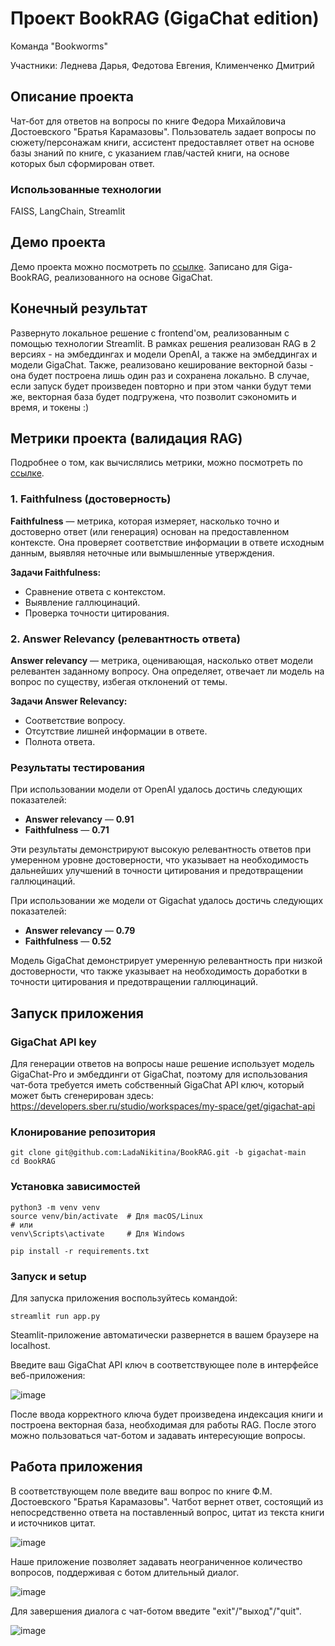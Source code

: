 # Проект BookRAG (GigaChat edition)

Команда "Bookworms"

Участники: Леднева Дарья, Федотова Евгения, Клименченко Дмитрий

## Описание проекта

Чат-бот для ответов на вопросы по книге Федора Михайловича Достоевского "Братья Карамазовы". Пользователь
задает вопросы по сюжету/персонажам книги, ассистент предоставляет ответ на основе базы знаний по книге, с указанием
глав/частей книги, на основе которых был сформирован ответ.

### Использованные технологии

FAISS, LangChain, Streamlit

## Демо проекта

Демо проекта можно посмотреть по [ссылке](https://drive.google.com/file/d/1vo0ggH95uGgEKx4H_Fntg8SOLOCva6tk/view?usp=sharing). Записано для Giga-BookRAG, реализованного на основе GigaChat.

## Конечный результат

Развернуто локальное решение с frontend'ом, реализованным с помощью технологии Streamlit. В рамках решения реализован RAG в 2 версиях - на эмбеддингах и модели OpenAI, а также на эмбеддингах и модели GigaChat. Также, реализовано кеширование векторной базы - она будет построена лишь один раз и сохранена локально. В случае, если запуск будет произведен повторно и при этом чанки будут теми же, векторная база будет подгружена, что позволит сэкономить и время, и токены :)

## Метрики проекта (валидация RAG)

Подробнее о том, как вычислялись метрики, можно посмотреть по [ссылке](https://github.com/LadaNikitina/BookRAG/tree/metrics).

### **1. Faithfulness (достоверность)**  
**Faithfulness** — метрика, которая измеряет, насколько точно и достоверно ответ (или генерация) основан на предоставленном контексте. Она проверяет соответствие информации в ответе исходным данным, выявляя неточные или вымышленные утверждения.  

**Задачи Faithfulness:**  
- Сравнение ответа с контекстом.  
- Выявление галлюцинаций.  
- Проверка точности цитирования.  

### **2. Answer Relevancy (релевантность ответа)**  
**Answer relevancy** — метрика, оценивающая, насколько ответ модели релевантен заданному вопросу. Она определяет, отвечает ли модель на вопрос по существу, избегая отклонений от темы.  

**Задачи Answer Relevancy:**  
- Соответствие вопросу.  
- Отсутствие лишней информации в ответе.  
- Полнота ответа.  

### **Результаты тестирования**  
При использовании модели от OpenAI удалось достичь следующих показателей:  
- **Answer relevancy** — **0.91**  
- **Faithfulness** — **0.71**  

Эти результаты демонстрируют высокую релевантность ответов при умеренном уровне достоверности, что указывает на необходимость дальнейших улучшений в точности цитирования и предотвращении галлюцинаций.  

При использовании же модели от Gigachat удалось достичь следующих показателей:  
- **Answer relevancy** — **0.79**  
- **Faithfulness** — **0.52**

Модель GigaChat демонстрирует умеренную релевантность при низкой достоверности, что также указывает на необходимость доработки в точности цитирования и предотвращении галлюцинаций.

## Запуск приложения

### GigaChat API key

Для генерации ответов на вопросы наше решение использует модель GigaChat-Pro и эмбеддинги от GigaChat, поэтому для использования чат-бота требуется
иметь собственный GigaChat API ключ, который может быть сгенерирован здесь: https://developers.sber.ru/studio/workspaces/my-space/get/gigachat-api

### Клонирование репозитория

```
git clone git@github.com:LadaNikitina/BookRAG.git -b gigachat-main
cd BookRAG
```

### Установка зависимостей

```
python3 -m venv venv
source venv/bin/activate  # Для macOS/Linux
# или
venv\Scripts\activate     # Для Windows

pip install -r requirements.txt
```

### Запуск и setup

Для запуска приложения воспользуйтесь командой:

`streamlit run app.py
`

Steamlit-приложение автоматически развернется в вашем браузере на localhost.

Введите ваш GigaChat API ключ в соответствующее поле в интерфейсе веб-приложения:

![image](https://github.com/user-attachments/assets/d406201d-9a9b-4c3e-a483-85561304a269)

После ввода корректного ключа будет произведена индексация книги и построена векторная база, необходимая для работы RAG.
После этого можно пользоваться чат-ботом и задавать интересующие вопросы.

## Работа приложения

В соответствующем поле введите ваш вопрос по книге Ф.М. Достоевского "Братья Карамазовы". Чатбот вернет ответ, состоящий
из непосредственно ответа на поставленный вопрос, цитат из текста книги и источников цитат.

![image](https://github.com/user-attachments/assets/493901b8-ec53-47b6-985d-839abea680f9)

Наше приложение позволяет задавать неограниченное количество вопросов, поддерживая с ботом длительный диалог.

![image](https://github.com/user-attachments/assets/55070b96-bdad-4980-8465-1a77749ac951)

Для завершения диалога с чат-ботом введите "exit"/"выход"/"quit".

![image](https://github.com/user-attachments/assets/3cafe8f7-ec8d-44fe-8bf0-9e3f529a65e7)

